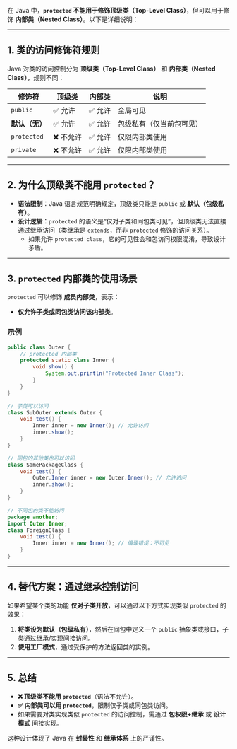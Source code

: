 在 Java 中，**`protected` 不能用于修饰顶级类（Top-Level Class）**，但可以用于修饰 **内部类（Nested Class）**。以下是详细说明：

---

## **1. 类的访问修饰符规则**
Java 对类的访问控制分为 **顶级类（Top-Level Class）** 和 **内部类（Nested Class）**，规则不同：

| **修饰符**       | **顶级类** | **内部类** | **说明**                     |
|------------------|-----------|-----------|-----------------------------|
| `public`         | ✅ 允许     | ✅ 允许     | 全局可见                     |
| **默认（无）**   | ✅ 允许     | ✅ 允许     | 包级私有（仅当前包可见）      |
| `protected`      | ❌ 不允许   | ✅ 允许     | 仅限内部类使用               |
| `private`        | ❌ 不允许   | ✅ 允许     | 仅限内部类使用               |

---

## **2. 为什么顶级类不能用 `protected`？**
- **语法限制**：Java 语言规范明确规定，顶级类只能是 `public` 或 **默认（包级私有）**。  
- **设计逻辑**：`protected` 的语义是“仅对子类和同包类可见”，但顶级类无法直接通过继承访问（类继承是 `extends`，而非 `protected` 修饰的访问关系）。  
  - 如果允许 `protected class`，它的可见性会和包访问权限混淆，导致设计矛盾。

---

## **3. `protected` 内部类的使用场景**
`protected` 可以修饰 **成员内部类**，表示：  
- **仅允许子类或同包类访问该内部类**。  

### **示例**
```java
public class Outer {
    // protected 内部类
    protected static class Inner {
        void show() {
            System.out.println("Protected Inner Class");
        }
    }
}

// 子类可以访问
class SubOuter extends Outer {
    void test() {
        Inner inner = new Inner(); // 允许访问
        inner.show();
    }
}

// 同包的其他类也可以访问
class SamePackageClass {
    void test() {
        Outer.Inner inner = new Outer.Inner(); // 允许访问
        inner.show();
    }
}

// 不同包的类不能访问
package another;
import Outer.Inner;
class ForeignClass {
    void test() {
        Inner inner = new Inner(); // 编译错误：不可见
    }
}
```

---

## **4. 替代方案：通过继承控制访问**
如果希望某个类的功能 **仅对子类开放**，可以通过以下方式实现类似 `protected` 的效果：  
1. **将类设为默认（包级私有）**，然后在同包中定义一个 `public` 抽象类或接口，子类通过继承/实现间接访问。  
2. **使用工厂模式**，通过受保护的方法返回类的实例。

---

## **5. 总结**
- **❌ 顶级类不能用 `protected`**（语法不允许）。  
- **✅ 内部类可以用 `protected`**，限制仅子类或同包类访问。  
- 如果需要对类实现类似 `protected` 的访问控制，需通过 **包权限+继承** 或 **设计模式** 间接实现。  

这种设计体现了 Java 在 **封装性** 和 **继承体系** 上的严谨性。
